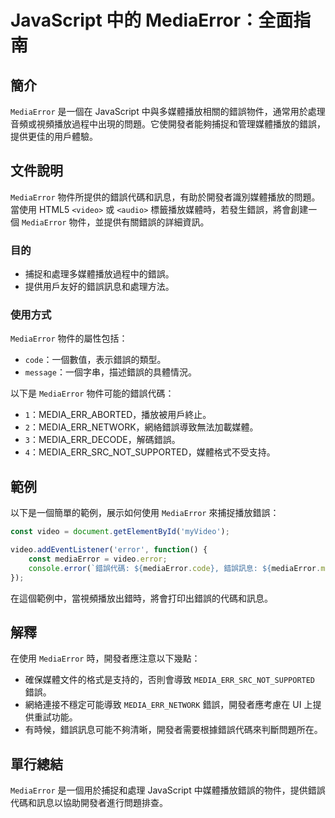 <!--
Meta Description: # JavaScript 中的 MediaError：全面指南 ## 簡介 `MediaError` 是一個在 JavaScript 中與多媒體播放相關的錯誤物件，通常用於處理音頻或視頻播放過程中出現的問題。它使開發者能夠捕捉和管理媒體播放的錯誤，提供更佳的用戶體驗。 ## 文件說明 `MediaE...
Meta Keywords: mediaerror, javascript, video, error, code
-->

# JavaScript 中的 MediaError：全面指南

## 簡介
`MediaError` 是一個在 JavaScript 中與多媒體播放相關的錯誤物件，通常用於處理音頻或視頻播放過程中出現的問題。它使開發者能夠捕捉和管理媒體播放的錯誤，提供更佳的用戶體驗。

## 文件說明
`MediaError` 物件所提供的錯誤代碼和訊息，有助於開發者識別媒體播放的問題。當使用 HTML5 `<video>` 或 `<audio>` 標籤播放媒體時，若發生錯誤，將會創建一個 `MediaError` 物件，並提供有關錯誤的詳細資訊。

### 目的
- 捕捉和處理多媒體播放過程中的錯誤。
- 提供用戶友好的錯誤訊息和處理方法。

### 使用方式
`MediaError` 物件的屬性包括：
- `code`：一個數值，表示錯誤的類型。
- `message`：一個字串，描述錯誤的具體情況。

以下是 `MediaError` 物件可能的錯誤代碼：
- `1`：MEDIA_ERR_ABORTED，播放被用戶終止。
- `2`：MEDIA_ERR_NETWORK，網絡錯誤導致無法加載媒體。
- `3`：MEDIA_ERR_DECODE，解碼錯誤。
- `4`：MEDIA_ERR_SRC_NOT_SUPPORTED，媒體格式不受支持。

## 範例
以下是一個簡單的範例，展示如何使用 `MediaError` 來捕捉播放錯誤：

```javascript
const video = document.getElementById('myVideo');

video.addEventListener('error', function() {
    const mediaError = video.error;
    console.error(`錯誤代碼: ${mediaError.code}, 錯誤訊息: ${mediaError.message}`);
});
```

在這個範例中，當視頻播放出錯時，將會打印出錯誤的代碼和訊息。

## 解釋
在使用 `MediaError` 時，開發者應注意以下幾點：
- 確保媒體文件的格式是支持的，否則會導致 `MEDIA_ERR_SRC_NOT_SUPPORTED` 錯誤。
- 網絡連接不穩定可能導致 `MEDIA_ERR_NETWORK` 錯誤，開發者應考慮在 UI 上提供重試功能。
- 有時候，錯誤訊息可能不夠清晰，開發者需要根據錯誤代碼來判斷問題所在。

## 單行總結
`MediaError` 是一個用於捕捉和處理 JavaScript 中媒體播放錯誤的物件，提供錯誤代碼和訊息以協助開發者進行問題排查。